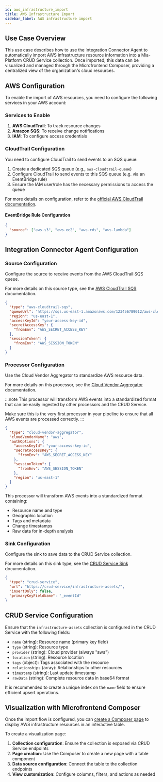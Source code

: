 ```yaml
---
id: aws_infrastructure_import
title: AWS Infrastructure Import
sidebar_label: AWS infrastructure import
---
```




## Use Case Overview

This use case describes how to use the Integration Connector Agent to automatically import
AWS infrastructure resource information into a Mia-Platform CRUD Service
collection. Once imported, this data can be visualized and managed through the Microfrontend
Composer, providing a centralized view of the organization's cloud resources.

## AWS Configuration

To enable the import of AWS resources, you need to configure the following services in your AWS account:

### Services to Enable

1. **AWS CloudTrail**: To track resource changes
1. **Amazon SQS**: To receive change notifications
1. **IAM**: To configure access credentials

### CloudTrail Configuration

You need to configure CloudTrail to send events to an SQS queue:

1. Create a dedicated SQS queue (e.g., `aws-cloudtrail-queue`)
1. Configure CloudTrail to send events to this SQS queue (e.g. via an EventBridge rule)
1. Ensure the IAM user/role has the necessary permissions to access the queue

For more details on configuration, refer to the [official AWS CloudTrail documentation](https://docs.aws.amazon.com/cloudtrail/latest/userguide/getting_started.html).

#### EventBridge Rule Configuration

```json
{
  "source": ["aws.s3", "aws.ec2", "aws.rds", "aws.lambda"]
}
```

## Integration Connector Agent Configuration

### Source Configuration

Configure the source to receive events from the AWS CloudTrail SQS queue.

For more details on this source type, see the
[AWS CloudTrail SQS](/runtime_suite/integration-connector-agent/sources/50_aws_cloudtrail_sqs.md) documentation.

```json
{
  "type": "aws-cloudtrail-sqs",
  "queueUrl": "https://sqs.us-east-1.amazonaws.com/123456789012/aws-cloudtrail-queue",
  "region": "us-east-1",
  "accessKeyId": "your-access-key-id",
  "secretAccessKey": {
    "fromEnv": "AWS_SECRET_ACCESS_KEY"
  },
  "sessionToken": {
    "fromEnv": "AWS_SESSION_TOKEN"
  }
}
```

### Processor Configuration

Use the Cloud Vendor Aggregator to standardize AWS resource data.

For more details on this processor, see the
[Cloud Vendor Aggregator](/runtime_suite/integration-connector-agent/processors/40_cloud_vendor_aggregator.md) documentation.

:::note
This processor will transform AWS events into a standardized format that can be easily ingested by other processors
and the CRUD Service.

Make sure this is the very first processor in your pipeline to ensure that all AWS events are processed correctly.
:::

```json
{
  "type": "cloud-vendor-aggregator",
  "cloudVendorName": "aws",
  "authOptions": {
    "accessKeyId": "your-access-key-id",
    "secretAccessKey": {
      "fromEnv": "AWS_SECRET_ACCESS_KEY"
    },
    "sessionToken": {
      "fromEnv": "AWS_SESSION_TOKEN"
    },
    "region": "us-east-1"
  }
}
```

This processor will transform AWS events into a standardized format containing:

- Resource name and type
- Geographic location
- Tags and metadata
- Change timestamps
- Raw data for in-depth analysis

### Sink Configuration

Configure the sink to save data to the CRUD Service collection.

For more details on this sink type, see the [CRUD Service Sink](/runtime_suite/integration-connector-agent/sinks/30_crudservice.md) documentation.

```json
{
  "type": "crud-service",
  "url": "https://crud-service/infrastructure-assets/",
  "insertOnly": false,
  "primaryKeyFieldName": "_eventId"
}
```

## CRUD Service Configuration

Ensure that the `infrastructure-assets` collection is configured in the CRUD Service with the following fields:

- `name` (string): Resource name (primary key field)
- `type` (string): Resource type
- `provider` (string): Cloud provider (always "aws")
- `location` (string): Resource location
- `tags` (object): Tags associated with the resource
- `relationships` (array): Relationships to other resources
- `timestamp` (string): Last update timestamp
- `rawData` (string): Complete resource data in base64 format

It is recommended to create a unique index on the `name` field to ensure efficient upsert operations.

## Visualization with Microfrontend Composer

Once the import flow is configured, you can
[create a Composer page](/microfrontend-composer/overview.md) to
display AWS infrastructure resources in an interactive table.

To create a visualization page:

1. **Collection configuration**: Ensure the collection is exposed via CRUD Service endpoints
1. **Page creation**: Use the Composer to create a new page with a table component
1. **Data source configuration**: Connect the table to the collection endpoints
1. **View customization**: Configure columns, filters, and actions as needed
